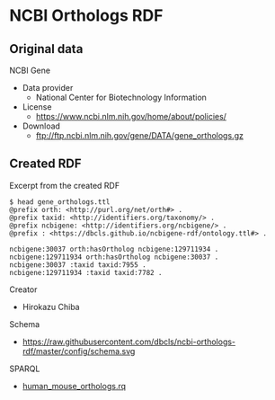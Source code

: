 # NCBI Orthologs RDF

## Original data

NCBI Gene

* Data provider
  * National Center for Biotechnology Information
* License
  * https://www.ncbi.nlm.nih.gov/home/about/policies/
* Download
  * ftp://ftp.ncbi.nlm.nih.gov/gene/DATA/gene_orthologs.gz

## Created RDF

Excerpt from the created RDF
```
$ head gene_orthologs.ttl
@prefix orth: <http://purl.org/net/orth#> .
@prefix taxid: <http://identifiers.org/taxonomy/> .
@prefix ncbigene: <http://identifiers.org/ncbigene/> .
@prefix : <https://dbcls.github.io/ncbigene-rdf/ontology.ttl#> .

ncbigene:30037 orth:hasOrtholog ncbigene:129711934 .
ncbigene:129711934 orth:hasOrtholog ncbigene:30037 .
ncbigene:30037 :taxid taxid:7955 .
ncbigene:129711934 :taxid taxid:7782 .

```

Creator
* Hirokazu Chiba

Schema
* https://raw.githubusercontent.com/dbcls/ncbi-orthologs-rdf/master/config/schema.svg

SPARQL
* [human_mouse_orthologs.rq](https://github.com/dbcls/ncbi-orthologs-rdf/blob/main/sparql/human_mouse_orthologs.rq)
